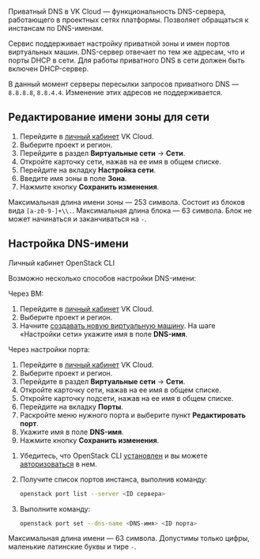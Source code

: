 Приватный DNS в VK Cloud — функциональность DNS-сервера, работающего в проектных сетях платформы. Позволяет обращаться к инстансам по DNS-именам.

Сервис поддерживает настройку приватной зоны и имен портов виртуальных машин. DNS-сервер отвечает по тем же адресам, что и порты DHCP в сети. Для работы приватного DNS в сети должен быть включен DHCP-сервер.

<info>

В данный момент серверы пересылки запросов приватного DNS — `8.8.8.8`, `8.8.4.4`. Изменение этих адресов не поддерживается.

</info>

## Редактирование имени зоны для сети

1. Перейдите в [личный кабинет](https://mcs.mail.ru/app/) VK Cloud.
1. Выберите проект и регион.
1. Перейдите в раздел **Виртуальные сети** → **Сети**.
1. Откройте карточку сети, нажав на ее имя в общем списке.
1. Перейдите на вкладку **Настройка сети**.
1. Введите имя зоны в поле **Зона**.
1. Нажмите кнопку **Сохранить изменения**.

<warn>

Максимальная длина имени зоны — 253 символа. Состоит из блоков вида `[a-z0-9-]+\\.`. Максимальная длина блока — 63 символа. Блок не может начинаться и заканчиваться на `-`.

</warn>

## Настройка DNS-имени

<tabs>
<tablist>
<tab>Личный кабинет</tab>
<tab>OpenStack CLI</tab>
</tablist>
<tabpanel>

Возможно несколько способов настройки DNS-имени:

Через ВМ:

1. Перейдите в [личный кабинет](https://mcs.mail.ru/app/) VK Cloud.
1. Выберите проект и регион.
1. Начните [создавать новую виртуальную машину](/ru/base/iaas/instructions/vm/vm-create). На шаге «Настройки сети» укажите имя в поле **DNS-имя**.

Через настройки порта:

1. Перейдите в [личный кабинет](https://mcs.mail.ru/app/) VK Cloud.
1. Выберите проект и регион.
1. Перейдите в раздел **Виртуальные сети** → **Сети**.
1. Откройте карточку сети, нажав на ее имя в общем списке.
1. Откройте карточку подсети, нажав на ее имя в общем списке.
1. Перейдите на вкладку **Порты**.
1. Раскройте меню нужного порта и выберите пункт **Редактировать порт**.
1. Укажите имя в поле **DNS-имя**.
1. Нажмите кнопку **Сохранить изменения**.

</tabpanel>
<tabpanel>

1. Убедитесь, что OpenStack CLI [установлен](../../../../base/account/project/cli/setup) и вы можете [авторизоваться](../../../../base/account/project/cli/authorization) в нем.

1. Получите список портов инстанса, выполнив команду:

   ```bash
   openstack port list --server <ID сервера>
   ```

1. Выполните команду:

   ```bash
   openstack port set --dns-name <DNS-имя> <ID порта>
   ```

</tabpanel>
</tabs>

<warn>

Максимальная длина имени — 63 символа. Допустимы только цифры, маленькие латинские буквы и тире `-`.

</warn>
